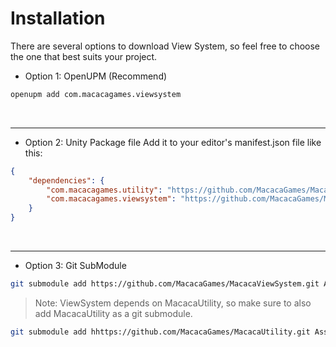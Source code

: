 # Installation

There are several options to download View System, so feel free to choose the one that best suits your project.

- Option 1: OpenUPM (Recommend)

```sh
openupm add com.macacagames.viewsystem
```

<br>

___

- Option 2: Unity Package file
Add it to your editor's manifest.json file like this:
```json
{
    "dependencies": {
        "com.macacagames.utility": "https://github.com/MacacaGames/MacacaUtility.git",
        "com.macacagames.viewsystem": "https://github.com/MacacaGames/MacacaViewSystem.git"
    }
}
```
<br>

___

- Option 3: Git SubModule
```bash
git submodule add https://github.com/MacacaGames/MacacaViewSystem.git Assets/MacacaViewSystem
```
> Note: ViewSystem depends on MacacaUtility, so make sure to also add MacacaUtility as a git submodule.
```bash
git submodule add hhttps://github.com/MacacaGames/MacacaUtility.git Assets/MacacaUtility
```

